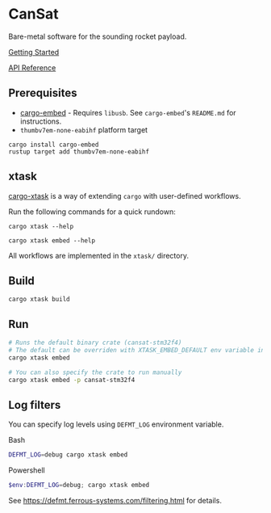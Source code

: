 # CanSat
Bare-metal software for the sounding rocket payload.

[Getting Started](https://grupacosmo.github.io/cansat/getting-started/index.html)

[API Reference](https://grupacosmo.github.io/cansat/api/cansat_stm32f4/index.html)

## Prerequisites
* [cargo-embed](https://github.com/probe-rs/cargo-embed) - Requires `libusb`. See `cargo-embed`'s `README.md` for instructions.
* `thumbv7em-none-eabihf` platform target
```
cargo install cargo-embed
rustup target add thumbv7em-none-eabihf
```

## xtask
[cargo-xtask](https://github.com/matklad/cargo-xtask) is a way of extending `cargo` with user-defined workflows.

Run the following commands for a quick rundown:
```
cargo xtask --help

cargo xtask embed --help
```

All workflows are implemented in the `xtask/` directory.

## Build
```
cargo xtask build
```

## Run
```bash
# Runs the default binary crate (cansat-stm32f4)
# The default can be overriden with XTASK_EMBED_DEFAULT env variable in .cargo/config.toml
cargo xtask embed

# You can also specify the crate to run manually
cargo xtask embed -p cansat-stm32f4
```

## Log filters
You can specify log levels using `DEFMT_LOG` environment variable.

Bash
```bash
DEFMT_LOG=debug cargo xtask embed
```

Powershell
```powershell
$env:DEFMT_LOG=debug; cargo xtask embed
```
See https://defmt.ferrous-systems.com/filtering.html for details.
